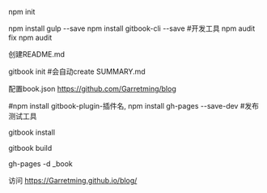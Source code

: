 
npm init

npm install gulp --save
npm install gitbook-cli --save #开发工具
npm audit fix
npm audit

创建README.md

gitbook init   #会自动create SUMMARY.md 


配置book.json   https://github.com/Garretming/blog



#npm install gitbook-plugin-插件名,
npm install gh-pages --save-dev   #发布测试工具


gitbook install

gitbook build

gh-pages -d _book


访问 https://Garretming.github.io/blog/